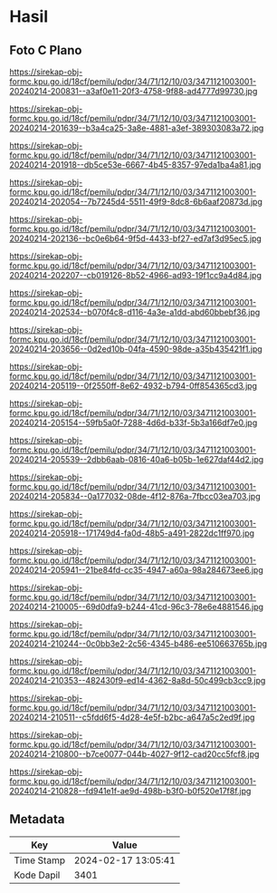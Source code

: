 # Hasil

## Foto C Plano

https://sirekap-obj-formc.kpu.go.id/18cf/pemilu/pdpr/34/71/12/10/03/3471121003001-20240214-200831--a3af0e11-20f3-4758-9f88-ad4777d99730.jpg

https://sirekap-obj-formc.kpu.go.id/18cf/pemilu/pdpr/34/71/12/10/03/3471121003001-20240214-201639--b3a4ca25-3a8e-4881-a3ef-389303083a72.jpg

https://sirekap-obj-formc.kpu.go.id/18cf/pemilu/pdpr/34/71/12/10/03/3471121003001-20240214-201918--db5ce53e-6667-4b45-8357-97eda1ba4a81.jpg

https://sirekap-obj-formc.kpu.go.id/18cf/pemilu/pdpr/34/71/12/10/03/3471121003001-20240214-202054--7b7245d4-5511-49f9-8dc8-6b6aaf20873d.jpg

https://sirekap-obj-formc.kpu.go.id/18cf/pemilu/pdpr/34/71/12/10/03/3471121003001-20240214-202136--bc0e6b64-9f5d-4433-bf27-ed7af3d95ec5.jpg

https://sirekap-obj-formc.kpu.go.id/18cf/pemilu/pdpr/34/71/12/10/03/3471121003001-20240214-202207--cb019126-8b52-4966-ad93-19f1cc9a4d84.jpg

https://sirekap-obj-formc.kpu.go.id/18cf/pemilu/pdpr/34/71/12/10/03/3471121003001-20240214-202534--b070f4c8-d116-4a3e-a1dd-abd60bbebf36.jpg

https://sirekap-obj-formc.kpu.go.id/18cf/pemilu/pdpr/34/71/12/10/03/3471121003001-20240214-203656--0d2ed10b-04fa-4590-98de-a35b435421f1.jpg

https://sirekap-obj-formc.kpu.go.id/18cf/pemilu/pdpr/34/71/12/10/03/3471121003001-20240214-205119--0f2550ff-8e62-4932-b794-0ff854365cd3.jpg

https://sirekap-obj-formc.kpu.go.id/18cf/pemilu/pdpr/34/71/12/10/03/3471121003001-20240214-205154--59fb5a0f-7288-4d6d-b33f-5b3a166df7e0.jpg

https://sirekap-obj-formc.kpu.go.id/18cf/pemilu/pdpr/34/71/12/10/03/3471121003001-20240214-205539--2dbb6aab-0816-40a6-b05b-1e627daf44d2.jpg

https://sirekap-obj-formc.kpu.go.id/18cf/pemilu/pdpr/34/71/12/10/03/3471121003001-20240214-205834--0a177032-08de-4f12-876a-7fbcc03ea703.jpg

https://sirekap-obj-formc.kpu.go.id/18cf/pemilu/pdpr/34/71/12/10/03/3471121003001-20240214-205918--171749d4-fa0d-48b5-a491-2822dc1ff970.jpg

https://sirekap-obj-formc.kpu.go.id/18cf/pemilu/pdpr/34/71/12/10/03/3471121003001-20240214-205941--21be84fd-cc35-4947-a60a-98a284673ee6.jpg

https://sirekap-obj-formc.kpu.go.id/18cf/pemilu/pdpr/34/71/12/10/03/3471121003001-20240214-210005--69d0dfa9-b244-41cd-96c3-78e6e4881546.jpg

https://sirekap-obj-formc.kpu.go.id/18cf/pemilu/pdpr/34/71/12/10/03/3471121003001-20240214-210244--0c0bb3e2-2c56-4345-b486-ee510663765b.jpg

https://sirekap-obj-formc.kpu.go.id/18cf/pemilu/pdpr/34/71/12/10/03/3471121003001-20240214-210353--482430f9-ed14-4362-8a8d-50c499cb3cc9.jpg

https://sirekap-obj-formc.kpu.go.id/18cf/pemilu/pdpr/34/71/12/10/03/3471121003001-20240214-210511--c5fdd6f5-4d28-4e5f-b2bc-a647a5c2ed9f.jpg

https://sirekap-obj-formc.kpu.go.id/18cf/pemilu/pdpr/34/71/12/10/03/3471121003001-20240214-210800--b7ce0077-044b-4027-9f12-cad20cc5fcf8.jpg

https://sirekap-obj-formc.kpu.go.id/18cf/pemilu/pdpr/34/71/12/10/03/3471121003001-20240214-210828--fd941e1f-ae9d-498b-b3f0-b0f520e17f8f.jpg


## Metadata

| Key        | Value               |
| ---------- | ------------------- |
| Time Stamp | 2024-02-17 13:05:41 |
| Kode Dapil | 3401                |



